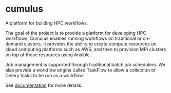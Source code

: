 # cumulus
A platform for building HPC workflows.

The goal of the project is to provide a platform for developing HPC workflows. Cumulus enables running workflows on traditional or on-demand clusters. It provides the ability to create compute resources on cloud computing platforms such as AWS, and then to provision MPI clusters on top of those resources using Ansible.

Job management is supported through traditional batch job schedulers. We also provide a workflow engine called TaskFlow to allow a collection of Celery tasks to be run as a workflow.

See [documentation](docs/README.md) for more details.



